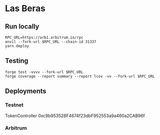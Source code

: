 # Las Beras

## Run locally

```
RPC_URL=https://arb1.arbitrum.io/rpc
anvil --fork-url $RPC_URL --chain-id 31337
yarn deploy
```

## Testing
```
forge test -vvvv --fork-url $RPC_URL
forge coverage --report summary --report lcov -vv --fork-url $RPC_URL
```


## Deployments

### Testnet

TokenController   0xc9b953528F4674f23dbF952553a9a460a2CAB96f


### Arbitrum
